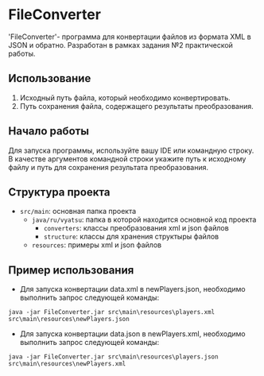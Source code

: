 # FileConverter
'FileConverter'- программа для конвертации файлов из формата XML в JSON и обратно. Разработан в рамках задания №2 практической работы.
## Использование
1. Исходный путь файла, который необходимо конвертировать.
1. Путь сохранения файла, содержащего результаты преобразования.
## Начало работы
Для запуска программы, используйте вашу IDE или командную строку. В качестве аргументов командной строки укажите путь к исходному файлу и путь для сохранения результата преобразования.
## Структура проекта
- `src/main`: основная папка проекта
  - `java/ru/vyatsu`: папка в которой находится основной код проекта
    - `converters`: классы преобразования xml и json файлов
    - `structure`: классы для хранения структыры файлов
  - `resources`: примеры xml и json файлов
## Пример использования
- Для запуска конвертации data.xml в newPlayers.json, необходимо выполнить запрос следующей команды:
```
java -jar FileConverter.jar src\main\resources\players.xml src\main\resources\newPlayers.json
```
- Для запуска конвертации data.json в newPlayers.xml, необходимо выполнить запрос следующей команды:
```
java -jar FileConverter.jar src\main\resources\players.json src\main\resources\newPlayers.xml
```
